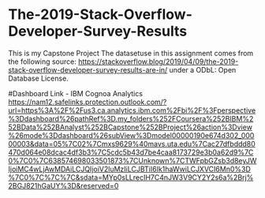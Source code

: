 # The-2019-Stack-Overflow-Developer-Survey-Results
This is my Capstone Project
The datasetuse in this assignment comes from the following source: https://stackoverflow.blog/2019/04/09/the-2019-stack-overflow-developer-survey-results-are-in/ under a ODbL: Open Database License.


#Dashboard Link - IBM Cognoa Analytics
https://nam12.safelinks.protection.outlook.com/?url=https%3A%2F%2Fus3.ca.analytics.ibm.com%2Fbi%2F%3Fperspective%3Ddashboard%26pathRef%3D.my_folders%252FCoursera%252BIBM%252BData%252BAnalyst%252BCapstone%252BProject%26action%3Dview%26mode%3Ddashboard%26subView%3Dmodel00000190e674d302_00000003&data=05%7C02%7Cmxs9629%40mavs.uta.edu%7Cac27dfbddd80470d064e08dcac4df3b3%7C5cdc5b43d7be4caa8173729e3b0a62d9%7C0%7C0%7C638574698033501873%7CUnknown%7CTWFpbGZsb3d8eyJWIjoiMC4wLjAwMDAiLCJQIjoiV2luMzIiLCJBTiI6Ik1haWwiLCJXVCI6Mn0%3D%7C0%7C%7C%7C&sdata=MYp0sLLrecIH7C4nJW3V9CY2Y2s6a%2Brj%2BGJ821hGaUY%3D&reserved=0
